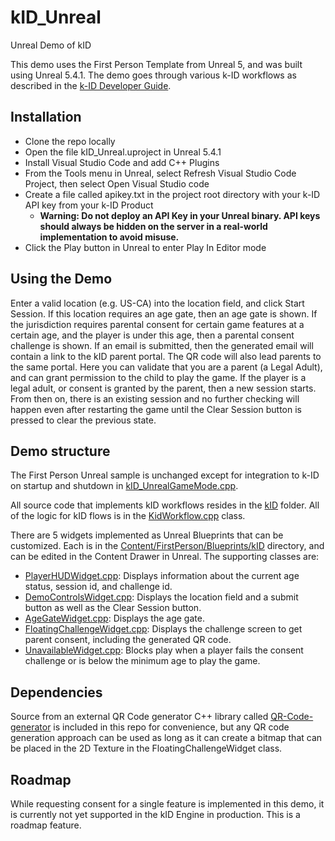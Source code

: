 # kID_Unreal
 Unreal Demo of kID


This demo uses the First Person Template from Unreal 5, and was built using Unreal 5.4.1.  The demo goes through various k-ID workflows as described in the [k-ID Developer Guide](https://docs.google.com/document/d/12J5mkFZvE8LC6aUsSwuxUvuONAsYrQ0aR1yPdJOXrPE/edit#heading=h.a4uiiic96g9p).  

## Installation
- Clone the repo locally
- Open the file kID_Unreal.uproject in Unreal 5.4.1
- Install Visual Studio Code and add C++ Plugins
- From the Tools menu in Unreal, select Refresh Visual Studio Code Project, then select Open Visual Studio code
- Create a file called apikey.txt in the project root directory with your k-ID API key from your k-ID Product
     - **Warning: Do not deploy an API Key in your Unreal binary.  API keys should always be hidden on the server in a real-world implementation to avoid misuse.**
- Click the Play button in Unreal to enter Play In Editor mode

## Using the Demo
Enter a valid location (e.g. US-CA) into the location field, and click Start Session.  If this location requires an age gate, then an age gate is shown.  If the jurisdiction requires parental consent for certain game features at a certain age, and the player is under this age, then a parental consent challenge is shown.  If an email is submitted, then the generated email will contain a link to the kID parent portal.  The QR code will also lead parents to the same portal.  Here you can validate that you are a parent (a Legal Adult), and can grant permission to the child to play the game.  If the player is a legal adult, or consent is granted by the parent, then a new session starts.  From then on, there is an existing session and no further checking will happen even after restarting the game until the Clear Session button is pressed to clear the previous state.

## Demo structure
The First Person Unreal sample is unchanged except for integration to k-ID on startup and shutdown in [kID_UnrealGameMode.cpp](Source/kID_Unreal/kID_UnrealGameMode.cpp).  

All source code that implements kID workflows resides in the [kID](Source/kID_Unreal/kID) folder.  All of the logic for kID flows is in the [KidWorkflow.cpp](Source/kID_Unreal/kID/KidWorkflow.cpp) class.  

There are 5 widgets implemented as Unreal Blueprints that can be customized.  Each is in the [Content/FirstPerson/Blueprints/kID](Content/FirstPerson/Blueprints/kID) directory, and can be edited in the Content Drawer in Unreal.  The supporting classes are:
- [PlayerHUDWidget.cpp](Source/kID_Unreal/kID/Widgets/PlayerHUDWidget.cpp): Displays information about the current age status, session id, and challenge id.
- [DemoControlsWidget.cpp](Source/kID_Unreal/kID/Widgets/DemoControlsWidget.cpp): Displays the location field and a submit button as well as the Clear Session button.
- [AgeGateWidget.cpp](Source/kID_Unreal/kID/Widgets/AgeGateWidget.cpp): Displays the age gate.
- [FloatingChallengeWidget.cpp](Source/kID_Unreal/kID/Widgets/FloatingChallengeWidget.cpp): Displays the challenge screen to get parent consent, including the generated QR code.
- [UnavailableWidget.cpp](Source/kID_Unreal/kID/Widgets/UnavailableWidget.cpp): Blocks play when a player fails the consent challenge or is below the minimum age to play the game. 

## Dependencies
Source from an external QR Code generator C++ library called [QR-Code-generator](https://github.com/nayuki/QR-Code-generator) is included in this repo for convenience, but any QR code generation approach can be used as long as it can create a bitmap that can be placed in the 2D Texture in the FloatingChallengeWidget class.  

## Roadmap
While requesting consent for a single feature is implemented in this demo, it is currently not yet supported in the kID Engine in production.  This is a roadmap feature.
